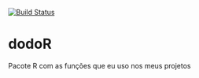 [![Build Status](https://travis-ci.org/douglasrizzo/dodoR.svg?branch=master)](https://travis-ci.org/douglasrizzo/dodoR)

# dodoR
Pacote R com as funções que eu uso nos meus projetos
